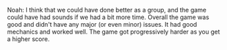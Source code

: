 Noah:
I think that we could have done better as a group, and the game could have had sounds if we had a bit more time.
Overall the game was good and didn't have any major (or even minor) issues. It had good mechanics and worked well.
The game got progressively harder as you get a higher score.
